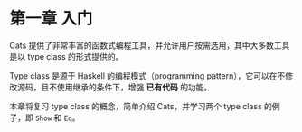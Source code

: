 # 第一章 入门

Cats 提供了非常丰富的函数式编程工具，并允许用户按需选用，其中大多数工具是以 type class 的形式提供的。

Type class 是源于 Haskell 的编程模式（programming pattern），它可以在不修改源码，且不使用继承的条件下，增强 **已有代码** 的功能。

本章将复习 type class 的概念，简单介绍 Cats，并学习两个 type class 的例子，即 `Show` 和 `Eq`。